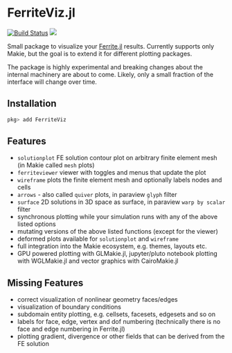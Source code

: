# FerriteViz.jl

[![Build Status](https://github.com/ferrite-fem/FerriteViz.jl/workflows/CI/badge.svg)](https://github.com/ferrite-fem/FerriteViz.jl/actions)
[![][docs-dev-img]][docs-dev-url]

[docs-dev-img]: https://img.shields.io/badge/docs-dev-blue.svg

[docs-dev-url]: http://ferrite-fem.github.io/FerriteViz.jl/dev/

Small package to visualize your [Ferrite.jl](https://github.com/Ferrite-FEM/Ferrite.jl) results. Currently supports only Makie,
but the goal is to extend it for different plotting packages.

The package is highly experimental and breaking changes about the internal machinery are about to come.
Likely, only a small fraction of the interface will change over time.

## Installation

```julia
pkg> add FerriteViz
```


## Features

- `solutionplot` FE solution contour plot on arbitrary finite element mesh (in Makie called `mesh` plots)
- `ferriteviewer` viewer with toggles and menus that update the plot
- `wireframe` plots the finite element mesh and optionally labels nodes and cells
- `arrows` - also called `quiver` plots, in paraview `glyph` filter
- `surface` 2D solutions in 3D space as surface, in paraview `warp by scalar` filter
- synchronous plotting while your simulation runs with any of the above listed options
- mutating versions of the above listed functions (except for the viewer)
- deformed plots available for `solutionplot` and `wireframe`
- full integration into the Makie ecosystem, e.g. themes, layouts etc. 
- GPU powered plotting with GLMakie.jl, jupyter/pluto notebook plotting with WGLMakie.jl and vector graphics with CairoMakie.jl

## Missing Features

- correct visualization of nonlinear geometry faces/edges
- visualization of boundary conditions
- subdomain entity plotting, e.g. cellsets, facesets, edgesets and so on
- labels for face, edge, vertex and dof numbering (technically there is no face and edge numbering in Ferrite.jl)
- plotting gradient, divergence or other fields that can be derived from the FE solution
